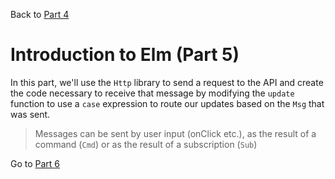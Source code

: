 
Back to [Part 4](https://github.com/Elm-Detroit/elm-workshop/blob/master/part4/README.md)

# Introduction to Elm (Part 5)

In this part, we'll use the `Http` library to send a request to the API and create the code necessary to receive that
message by modifying the `update` function to use a `case` expression to route our updates based on the `Msg` that was
sent.

>Messages can be sent by user input (onClick etc.), as the result of a command (`Cmd`) or as the result of a subscription 
(`Sub`)  


Go to [Part 6](https://github.com/Elm-Detroit/elm-workshop/blob/master/part6/README.md)